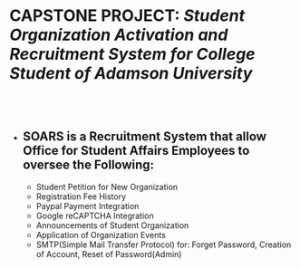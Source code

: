<h1>CAPSTONE PROJECT: <strong><em>Student Organization Activation and Recruitment System for College Student of Adamson University </em></strong></h1><br><br>
<ul>
    <li><h2>SOARS is a Recruitment System that allow Office for Student Affairs Employees to oversee the Following:</h2></li>
    <ul>
        <li>Student Petition for New Organization</li>
        <li>Registration Fee History</li>
        <li>Paypal Payment Integration</li>
        <li>Google reCAPTCHA Integration</li>
        <li>Announcements of Student Organization</li>
        <li>Application of Organization Events</li>
        <li>SMTP(Simple Mail Transfer Protocol) for: Forget Password, Creation of Account, Reset of Password(Admin) </li>
    </ul>
</ul>
